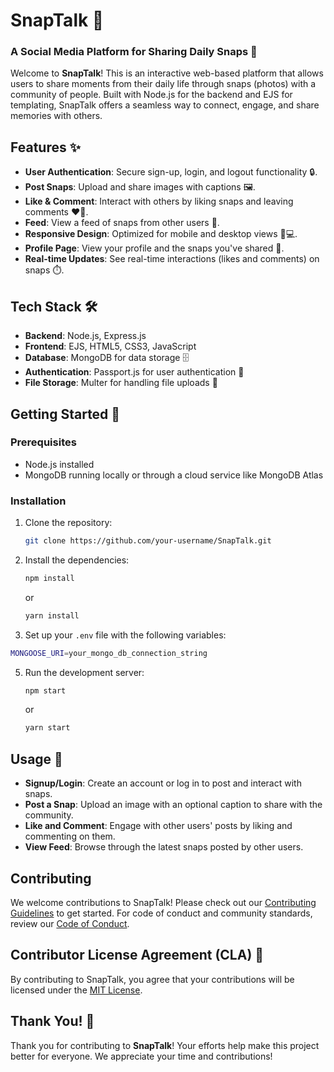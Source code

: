# SnapTalk 🎉

### A Social Media Platform for Sharing Daily Snaps 📸

Welcome to **SnapTalk**! This is an interactive web-based platform that allows users to share moments from their daily life through snaps (photos) with a community of people. Built with Node.js for the backend and EJS for templating, SnapTalk offers a seamless way to connect, engage, and share memories with others.

## Features ✨

- **User Authentication**: Secure sign-up, login, and logout functionality 🔒.
- **Post Snaps**: Upload and share images with captions 🖼️.
- **Like & Comment**: Interact with others by liking snaps and leaving comments ❤️💬.
- **Feed**: View a feed of snaps from other users 📰.
- **Responsive Design**: Optimized for mobile and desktop views 📱💻.
- **Profile Page**: View your profile and the snaps you've shared 👤.
- **Real-time Updates**: See real-time interactions (likes and comments) on snaps ⏱️.

## Tech Stack 🛠️

- **Backend**: Node.js, Express.js
- **Frontend**: EJS, HTML5, CSS3, JavaScript
- **Database**: MongoDB for data storage 🗄️
- **Authentication**: Passport.js for user authentication 🔐
- **File Storage**: Multer for handling file uploads 📂

## Getting Started 🚀

### Prerequisites

- Node.js installed
- MongoDB running locally or through a cloud service like MongoDB Atlas

### Installation

1. Clone the repository:

   ```bash
   git clone https://github.com/your-username/SnapTalk.git
   ```
   
2. Install the dependencies:
    ```bash
    npm install
    ```
    or
    ```bash
    yarn install
    ```

3. Set up your `.env` file with the following variables:
  ```bash
  MONGOOSE_URI=your_mongo_db_connection_string
  ```

5. Run the development server:
    ```bash
    npm start
    ```
    or
    ```bash
    yarn start
    ```

## Usage 🚀

- **Signup/Login**: Create an account or log in to post and interact with snaps.
- **Post a Snap**: Upload an image with an optional caption to share with the community.
- **Like and Comment**: Engage with other users' posts by liking and commenting on them.
- **View Feed**: Browse through the latest snaps posted by other users.

## Contributing 

We welcome contributions to SnapTalk! Please check out our [Contributing Guidelines](./CONTRIBUTING.md) to get started. For code of conduct and community standards, review our [Code of Conduct](./CODE_OF_CONDUCT.md).

## Contributor License Agreement (CLA) 📝

By contributing to SnapTalk, you agree that your contributions will be licensed under the [MIT License](./LICENSE).

## Thank You! 🙏

Thank you for contributing to **SnapTalk**! Your efforts help make this project better for everyone. We appreciate your time and contributions!
